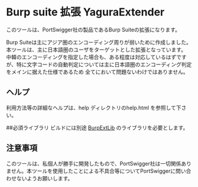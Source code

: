 Burp suite 拡張 YaguraExtender
=============
このツールは、PortSwigger社の製品であるBurp Suiteの拡張になります。

Burp Suiteは主にアジア圏のエンコーディング周りが弱いために作成しました。
本ツールは、主に日本語圏のユーザをターゲットとした拡張となっています。
中韓のエンコーディングを指定した場合も、ある程度は対応しているはずですが、特に文字コードの自動判定については主に日本語圏のエンコーディング判定をメインに据えた仕様であるため
全てにおいて問題ないわけではありません。

## ヘルプ
利用方法等の詳細なヘルプは、help ディレクトリのhelp.html を参照して下さい。

##必須ライブラリ
ビルドには別途 [BurpExtLib](https://github.com/raise-isayan/BurpExtLib) のライブラリを必要とします。

## 注意事項
このツールは、私個人が勝手に開発したもので、PortSwigger社は一切関係ありません。本ツールを使用したことによる不具合等についてPortSwiggerに問い合わせないようお願いします。

